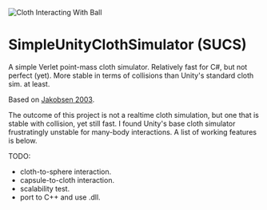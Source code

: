 ![Cloth Interacting With Ball](https://github.com/levifussell/SimpleUnityClothSimulator/blob/master/Images/ClothToSphere.png)

# SimpleUnityClothSimulator (SUCS)
A simple Verlet point-mass cloth simulator. Relatively fast for C#, but not perfect (yet). More stable in terms of collisions than Unity's standard cloth sim. at least.

Based on [Jakobsen 2003](https://web.mat.upc.edu/toni.susin/files/AdvancedCharacterPhysics.pdf).

The outcome of this project is not a realtime cloth simulation, but one that is stable with collision, yet still fast. I found Unity's base cloth simulator frustratingly unstable for many-body interactions. A list of working features is below. 

TODO:
* cloth-to-sphere interaction.
* capsule-to-cloth interaction.
* scalability test.
* port to C++ and use .dll.
